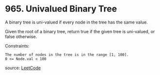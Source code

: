 # 965. Univalued Binary Tree
A binary tree is uni-valued if every node in the tree has the same value.

Given the root of a binary tree, return true if the given tree is uni-valued, or false otherwise.

Constraints:

    The number of nodes in the tree is in the range [1, 100].
    0 <= Node.val < 100

source: [LeetCode](https://leetcode.com/problems/univalued-binary-tree/description/)
